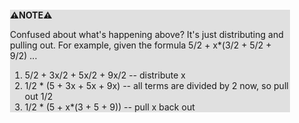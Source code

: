 <div style="margin:2em; background-color: #e0e0e0;">

<strong>⚠️NOTE️️️⚠️</strong>

Confused about what's happening above? It's just distributing and pulling out. For example, given the formula 5/2 + x*(3/2 + 5/2 + 9/2) ...

1. 5/2 + 3x/2 + 5x/2 + 9x/2 -- distribute x
1. 1/2 * (5 + 3x + 5x + 9x) -- all terms are divided by 2 now, so pull out 1/2
1. 1/2 * (5 + x*(3 + 5 + 9)) -- pull x back out
</div>

